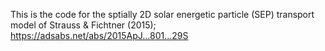 This is the code for the sptially 2D solar energetic particle (SEP) transport model of Strauss & Fichtner (2015); https://adsabs.net/abs/2015ApJ...801...29S
